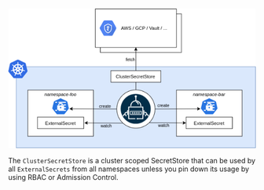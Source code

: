 ![ClusterSecretStore](./pictures/diagrams-high-level-cluster-detail.png)

The `ClusterSecretStore` is a cluster scoped SecretStore that can be used by all `ExternalSecrets` from all namespaces unless you pin down its usage by using RBAC or Admission Control.
